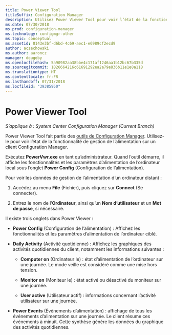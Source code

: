 ```yaml
---
title: Power Viewer Tool
titleSuffix: Configuration Manager
description: Utilisez Power Viewer Tool pour voir l’état de la fonctionnalité de gestion de l’alimentation sur un client Configuration Manager.
ms.date: 07/30/2018
ms.prod: configuration-manager
ms.technology: configmgr-other
ms.topic: conceptual
ms.assetid: 8143e3bf-d6bd-4c69-aec1-e6989cf2ecd9
author: aczechowski
ms.author: aaroncz
manager: dougeby
ms.openlocfilehash: 5a90982aa38bbe4c171af1246aa1b12bc67b335d
ms.sourcegitcommit: 1826664216c61691292ea2a79e836b11e1e8a118
ms.translationtype: HT
ms.contentlocale: fr-FR
ms.lasthandoff: 07/31/2018
ms.locfileid: "39385950"
---
```

# <a name="power-viewer-tool"></a>Power Viewer Tool

*S’applique à : System Center Configuration Manager (Current Branch)*

Power Viewer Tool fait partie des [outils de Configuration Manager](/sccm/core/support/tools). Utilisez-le pour voir l’état de la fonctionnalité de gestion de l’alimentation sur un client Configuration Manager.

Exécutez **PowerVwr.exe** en tant qu’administrateur. Quand l’outil démarre, il affiche les fonctionnalités et les paramètres d’alimentation de l’ordinateur local sous l’onglet **Power Config** (Configuration de l’alimentation). 

Pour voir les données de gestion de l’alimentation d’un ordinateur distant :  

1. Accédez au menu **File** (Fichier), puis cliquez sur **Connect** (Se connecter). 

2. Entrez le nom de l’**Ordinateur**, ainsi qu’un **Nom d’utilisateur** et un **Mot de passe**, si nécessaire. 

Il existe trois onglets dans Power Viewer :  

- **Power Config** (Configuration de l’alimentation) : Affichez les fonctionnalités et les paramètres d’alimentation de l’ordinateur ciblé.  

- **Daily Activity** (Activité quotidienne) : Affichez les graphiques des activités quotidiennes du client, notamment les informations suivantes :  

    - **Computer on** (Ordinateur le) : état d’alimentation de l’ordinateur sur une journée. Le mode veille est considéré comme une mise hors tension.  

    - **Monitor on** (Moniteur le) : état activé ou désactivé du moniteur sur une journée.  

    - **User active** (Utilisateur actif) : informations concernant l’activité utilisateur sur une journée.  

- **Power Events** (Événements d’alimentation) : affichage de tous les événements d’alimentation sur une journée. Le client résume ces événements à minuit. Cette synthèse génère les données du graphique des activités quotidiennes.  
